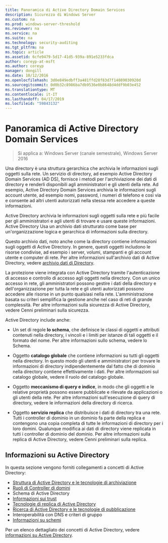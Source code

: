 ```yaml
---
title: Panoramica di Active Directory Domain Services
description: Sicurezza di Windows Server
ms.custom: na
ms.prod: windows-server-threshold
ms.reviewer: na
ms.service: na
ms.suite: na
ms.technology: security-auditing
ms.tgt_pltfrm: na
ms.topic: article
ms.assetid: 6cfe9479-5d17-41d5-939a-891e5233fdca
author: coreyp-at-msft
ms.author: coreyp
manager: dongill
ms.date: 10/12/2016
ms.openlocfilehash: 3d0e849edbff3a481ffd28f83d7f14089030920d
ms.sourcegitcommit: 0d0b32c8986ba7db9536e0b8648d4ddf9b03e452
ms.translationtype: MT
ms.contentlocale: it-IT
ms.lasthandoff: 04/17/2019
ms.locfileid: "59843132"
---
```

# <a name="active-directory-domain-services-overview"></a>Panoramica di Active Directory Domain Services

>Si applica a: Windows Server (canale semestrale), Windows Server 2016
  
Una directory è una struttura gerarchica che archivia le informazioni sugli oggetti sulla rete. Un servizio di directory, ad esempio Active Directory Domain Services (AD DS), fornisce i metodi per l'archiviazione dei dati di directory e renderli disponibili agli amministratori e gli utenti della rete. Ad esempio, Active Directory Domain Services archivia le informazioni sugli account utente, ad esempio nomi, password, i numeri di telefono e così via e consente ad altri utenti autorizzati nella stessa rete accedere a queste informazioni.  
  
Active Directory archivia le informazioni sugli oggetti sulla rete e più facile per gli amministratori e agli utenti di trovare e usare queste informazioni. Active Directory Usa un archivio dati strutturato come base per un'organizzazione logica e gerarchica di informazioni sulla directory.  
  
Questo archivio dati, noto anche come la directory contiene informazioni sugli oggetti di Active Directory. In genere, questi oggetti includono le risorse condivise, ad esempio i server, volumi, stampanti e gli account utente e computer di rete. Per altre informazioni sull'archivio dati di Active Directory, vedere [archivio dati di Directory](https://technet.microsoft.com/library/cc736627(v=ws.10).aspx).  
  
La protezione viene integrata con Active Directory tramite l'autenticazione di accesso e controllo di accesso agli oggetti nella directory. Con un unico accesso in rete, gli amministratori possono gestire i dati della directory e dell'organizzazione per tutta la rete e gli utenti autorizzati possono accedere alle risorse in un punto qualsiasi nella rete. L'amministrazione basata su criteri semplifica la gestione anche nel caso di reti di grande complessità. Per altre informazioni sulla sicurezza di Active Directory, vedere Cenni preliminari sulla sicurezza.  
  
Active Directory include anche:  
* Un set di regole **lo schema**, che definisce le classi di oggetti e attributi contenuti nella directory, i vincoli e i limiti per istanze di tali oggetti e il formato del nome. Per altre informazioni sullo schema, vedere lo Schema.  
  
  
* Oggetto **catalogo globale** che contiene informazioni su tutti gli oggetti nella directory. In questo modo gli utenti e amministratori per trovare le informazioni di directory indipendentemente dal fatto che di dominio nella directory contiene effettivamente i dati. Per altre informazioni sul catalogo globale, vedere il ruolo del catalogo globale.  
  
  
* Oggetto **meccanismo di query e indice**, in modo che gli oggetti e le relative proprietà possono essere pubblicate e rilevate da applicazioni o gli utenti della rete. Per altre informazioni sull'esecuzione di query di directory, vedere le informazioni della directory di ricerca.  
  
  
* Oggetto **servizio replica** che distribuisce i dati di directory tra una rete. Tutti i controller di dominio in un dominio fa parte della replica e contengono una copia completa di tutte le informazioni di directory per i loro domini. Qualunque modifica ai dati di directory viene replicata in tutti i controller di dominio del dominio. Per altre informazioni sulla replica di Active Directory, vedere Cenni preliminari sulla replica.  
  
## <a name="understanding-active-directory"></a>Informazioni su Active Directory  
 In questa sezione vengono forniti collegamenti a concetti di Active Directory:  
   
* [Struttura di Active Directory e le tecnologie di archiviazione](https://technet.microsoft.com/library/cc759186(v=ws.10).aspx)  
* [Ruoli di Controller di domini](https://technet.microsoft.com/library/cc786438(v=ws.10).aspx)   
* Schema di Active Directory   
* [Informazioni sui trust](https://technet.microsoft.com/library/cc771294(v=ws.10).aspx)   
* [Tecnologie di replica di Active Directory](https://technet.microsoft.com/library/cc786438(v=ws.10).aspx)   
* [Ricerca di Active Directory e le tecnologie di pubblicazione](https://technet.microsoft.com/library/cc775686(v=ws.10).aspx)   
* Interoperabilità con DNS e criteri di gruppo   
* [Informazioni su schemi](https://technet.microsoft.com/library/cc759402(v=ws.10).aspx)   
  
Per un elenco dettagliato dei concetti di Active Directory, vedere [informazioni su Active Directory](https://technet.microsoft.com/library/cc781408(v=ws.10).aspx).   

